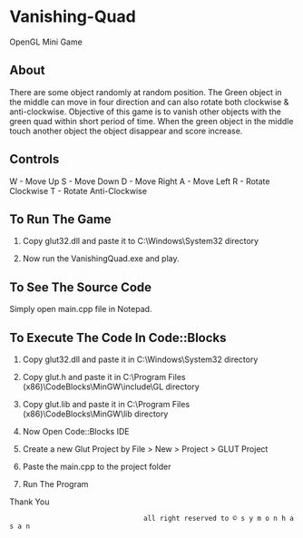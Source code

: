 # Vanishing-Quad
OpenGL Mini Game

## About
There are some object randomly at random position. The Green object in the middle can move in four direction and can also rotate both clockwise & anti-clockwise. Objective of this game is to vanish other objects with the green quad within short period of time. When the green object in the middle touch another object the object disappear and score increase.

## Controls

  W - Move Up
  S - Move Down
  D - Move Right
  A - Move Left
  R - Rotate Clockwise
  T - Rotate Anti-Clockwise

## To Run The Game

1. Copy glut32.dll and paste it to C:\Windows\System32 directory

2. Now run the VanishingQuad.exe and play.

## To See The Source Code

Simply open main.cpp file in Notepad.

## To Execute The Code In Code::Blocks

1. Copy glut32.dll and paste it in C:\Windows\System32 directory

2. Copy glut.h and paste it in C:\Program Files (x86)\CodeBlocks\MinGW\include\GL directory

3. Copy glut.lib and paste it in C:\Program Files (x86)\CodeBlocks\MinGW\lib directory

4. Now Open Code::Blocks IDE

5. Create a new Glut Project by File > New > Project > GLUT Project

6. Paste the main.cpp to the project folder

7. Run The Program

Thank You

                                     all right reserved to © s y m o n h a s a n
